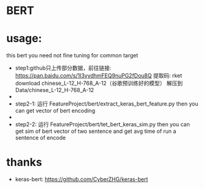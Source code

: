 # BERT

# usage:
this bert you need not fine tuning for common target

  * step1:github只上传部分数据，前往链接: https://pan.baidu.com/s/1I3vydhmFEQ9nuPG2fDou8Q 提取码: rket        download  chinese_L-12_H-768_A-12（谷歌预训练好的模型）
        解压到Data/chinese_L-12_H-768_A-12
  *
  * step2-1:
       运行 FeatureProject/bert/extract_keras_bert_feature.py
       then you can get vector of bert encoding
  *
  * step2-2:
       运行 FeatureProject/bert/tet_bert_keras_sim.py
       then you can get sim of bert vector of two sentence
                and get avg time of run a sentence of encode

# thanks
* keras-bert: https://github.com/CyberZHG/keras-bert
